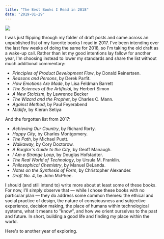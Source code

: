 ```yaml
---
title: "The Best Books I Read in 2018"
date: "2019-01-29"
---
```


![](/content/images/2019/01/2018_best_books.jpg)

I was just flipping through my folder of draft posts and came across an unpublished list of my favorite books I read in 2017. I've been intending over the last few weeks of doing the same for 2018, so I'm taking the old draft as a wake-up call. Rather than let my good intentions lay fallow for another year, I'm choosing instead to lower my standards and share the list without much additional commentary:

- _Principles of Product Development Flow_, by Donald Reinertsen.
- _Reasons and Persons_, by Derek Parfit.
- _How Emotions Are Made_, by Lisa Feldman Barrett
- _The Sciences of the Artificial_, by Herbert Simon
- _A New Stoicism_, by Lawrence Becker
- _The Wizard and the Prophet_, by Charles C. Mann.
- _Against Method_, by Paul Feyerabend
- _Midlife_, by Kieran Setiya

And the forgotten list from 2017:

- _Achieving Our Country_, by Richard Rorty.
- _Happy City_, by Charles Montgomery.
- _The Path_, by Michael Puett.
- _Walkaway_, by Cory Doctorow.
- _A Burglar's Guide to the City_, by Geoff Manaugh.
- _I Am a Strange Loop_, by Douglas Hofstadter.
- _The Real World of Technology_, by Ursula M. Franklin.
- _Philosophical Chemistry_, by Manuel DeLanda.
- _Notes on the Synthesis of Form_, by Christopher Alexander.
- _Draft No. 4_, by John McPhee.

I should (and still intend to) write more about at least some of these books. For now, I'll simply observe that — while I chose these books with no particular plan — they do address some common themes: the ethical and social practice of design, the nature of consciousness and subjective experience, decision making, the place of humans within technological systems, what it means to "know", and how we orient ourselves to the past and future. In short, building a good life and finding my place within the world.

Here's to another year of exploring.
